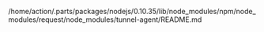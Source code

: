 /home/action/.parts/packages/nodejs/0.10.35/lib/node_modules/npm/node_modules/request/node_modules/tunnel-agent/README.md
